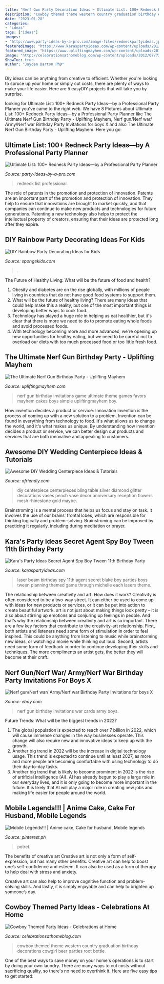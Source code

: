 ```yaml
---
title: "Nerf Gun Party Decoration Ideas ~ Ultimate List: 100+ Redneck Party Ideas—by A Professional Party Planner"
description: "Cowboy themed theme western country graduation birthday decorations cowgirl beer parties root bottle"
date: "2023-01-28"
categories:
- "ideas"
tags: ["ideas"]
images:
- "http://www.party-ideas-by-a-pro.com/image-files/redneckpartyideas.jpg"
featuredImage: "https://www.karaspartyideas.com/wp-content/uploads/2013/04/laser-beam-blake_600x483.jpg"
featured_image: "https://www.upliftingmayhem.com/wp-content/uploads/2019/05/Nerf-Gun-Birthday-Party-Ideas.png"
image: "http://celebrationsathomeblog.com/wp-content/uploads/2012/07/73.jpg"
ShowToc: true
author: "Jayden Barton PhD"
---
```



Diy ideas can be anything from creative to efficient. Whether you're looking to spruce up your home or simply cut costs, there are plenty of ways to make your life easier. Here are 5 easyDIY projects that will take you by surprise.

	

		
looking for Ultimate List: 100+ Redneck Party Ideas—by a Professional Party Planner you've came to the right web. We have 8 Pictures about Ultimate List: 100+ Redneck Party Ideas—by a Professional Party Planner like The Ultimate Nerf Gun Birthday Party - Uplifting Mayhem, Nerf gun/Nerf war/ Army/Nerf war Birthday Party Invitations for boys X and also The Ultimate Nerf Gun Birthday Party - Uplifting Mayhem. Here you go:
		
    
## Ultimate List: 100+ Redneck Party Ideas—by A Professional Party Planner

<img loading=lazy src="http://www.party-ideas-by-a-pro.com/image-files/redneckpartyideas.jpg" onerror="this.onerror=null;this.src='https://tse4.mm.bing.net/th?id=OIP.cnQNhFOa2aC_LL9A8-SfIQHaHa&amp;pid=15.1';" alt="Ultimate List: 100+ Redneck Party Ideas—by a Professional Party Planner">

_Source: party-ideas-by-a-pro.com_

>redneck list professional. 

	

The role of patents in the promotion and protection of innovation.
Patents are an important part of the promotion and protection of innovation. They help to ensure that innovations are brought to market quickly, and that companies can continue to make new products and technologies for future generations. Patenting a new technology also helps to protect the intellectual property of creators, ensuring that their ideas are protected long after they expire.

    
## DIY Rainbow Party Decorating Ideas For Kids

<img loading=lazy src="https://spongekids.com/wp-content/uploads/2014/11/diy-rainbow-party-decorating-ideas/5-rainbow-table-decor.jpg" onerror="this.onerror=null;this.src='https://tse1.mm.bing.net/th?id=OIP.nMuxdESfSZj1uaUReL2v-AHaLI&amp;pid=15.1';" alt="DIY Rainbow Party Decorating Ideas for Kids">

_Source: spongekids.com_

>. 

	

The Future of Healthy Living: What will be the future of food and health?
1. Obesity and diabetes are on the rise globally, with millions of people living in countries that do not have good food systems to support them. 
2. What will be the future of healthy living? There are many ideas that could help make this a reality, but one of the most important things is developing better ways to cook food. 
3. Technology has played a huge role in helping us eat healthier, but it's clear that there is more we need to do to promote eating whole foods and avoid processed foods. 
4. With technology becoming more and more advanced, we're opening up new opportunities for healthy eating, but we need to be careful not to overload our diets with too much processed food or too little fresh food.

    
## The Ultimate Nerf Gun Birthday Party - Uplifting Mayhem

<img loading=lazy src="https://www.upliftingmayhem.com/wp-content/uploads/2019/05/Nerf-Gun-Birthday-Party-Ideas.png" onerror="this.onerror=null;this.src='https://tse1.mm.bing.net/th?id=OIP.8fjnPm1OIvu5Rffh4yzTzAHaNG&amp;pid=15.1';" alt="The Ultimate Nerf Gun Birthday Party - Uplifting Mayhem">

_Source: upliftingmayhem.com_

>nerf gun birthday invitations game ultimate theme games favors mayhem cakes boys simple upliftingmayhem boy. 

	

How invention decides a product or service: Innovation
Invention is the process of coming up with a new solution to a problem. Invention can be found in everything from technology to food. It's what allows us to change the world, and it's what makes us unique. By understanding how invention decides a product or service, we can better design our products and services that are both innovative and appealing to customers.

    
## Awesome DIY Wedding Centerpiece Ideas &amp; Tutorials

<img loading=lazy src="http://ofriendly.com/wp-content/uploads/2016/11/wedding-centerpiece/17-diy-wedding-centerpiece-ideas.jpg" onerror="this.onerror=null;this.src='https://tse4.mm.bing.net/th?id=OIP.cpxkAp_RDYU-x-vQzVb4iQHaLK&amp;pid=15.1';" alt="Awesome DIY Wedding Centerpiece Ideas &amp; Tutorials">

_Source: ofriendly.com_

>diy centerpiece centerpieces bling table silver diamond glitter decorations vases peach vase decor anniversary reception flowers mesh rhinestone gold maybe. 

	

Brainstroming is a mental process that helps us focus and stay on task. It involves the use of our brains’ frontal lobes, which are responsible for thinking logically and problem-solving. Brainstroming can be improved by practicing it regularly, including during meditation or prayer.

    
## Kara&#039;s Party Ideas Secret Agent Spy Boy Tween 11th Birthday Party

<img loading=lazy src="https://www.karaspartyideas.com/wp-content/uploads/2013/04/laser-beam-blake_600x483.jpg" onerror="this.onerror=null;this.src='https://tse1.mm.bing.net/th?id=OIP.losu1xFTYQmrVED-CRXT7gHaF9&amp;pid=15.1';" alt="Kara&#039;s Party Ideas Secret Agent Spy Boy Tween 11th Birthday Party">

_Source: karaspartyideas.com_

>laser beam birthday spy 11th agent secret blake boy parties boys tween planning themed game through michelle each lasers theme. 

	

The relationship between creativity and art: How does it work?
Creativity is often considered to be a two-way street. It can either be used to come up with ideas for new products or services, or it can be put into action to create beautiful artwork. art is not just about making things look pretty – it is also about stirring up emotions and conjuring up feelings in people. And that’s why the relationship between creativity and art is so important.
There are a few key factors that contribute to the creativity-art relationship. First, both artists and listeners need some form of stimulation in order to feel inspired. This could be anything from listening to music while brainstorming new ideas, or watching a movie while thinking out loud. Second, artists need some form of feedback in order to continue developing their skills and techniques. The more compliments an artist gets, the better they will become at their craft.

    
## Nerf Gun/Nerf War/ Army/Nerf War Birthday Party Invitations For Boys X

<img loading=lazy src="https://i.ebayimg.com/images/i/152278247660-0-1/s-l1000.jpg" onerror="this.onerror=null;this.src='https://tse1.mm.bing.net/th?id=OIP.Sv90SqU9dGpWgBocpA2SUgHaFQ&amp;pid=15.1';" alt="Nerf gun/Nerf war/ Army/Nerf war Birthday Party Invitations for boys X">

_Source: ebay.com_

>nerf gun birthday invitations war cards army boys. 

	

Future Trends: What will be the biggest trends in 2022?
1. The global population is expected to reach over 7 billion in 2022, which will cause immense changes in the way businesses operate. This change will also require new and innovative ideas to keep up with the growth.
2. Another big trend in 2022 will be the increase in digital technology usage. This trend is expected to continue until at least 2027, as more and more people are becoming comfortable with using technology to do their day-to-day tasks.
3. Another big trend that is likely to become prominent in 2022 is the rise of artificial intelligence (AI). AI has already begun to play a large role in our everyday lives, and it is only going to become more important in the future. It is likely that AI will play a major role in creating new jobs and making life easier for people around the world.

    
## Mobile Legends!!! | Anime Cake, Cake For Husband, Mobile Legends

<img loading=lazy src="https://i.pinimg.com/736x/34/30/1b/34301b0f22737383a590c0d703423da6.jpg" onerror="this.onerror=null;this.src='https://tse1.mm.bing.net/th?id=OIP.f4RjVwozd10CpsDYUSk8AQHaJ3&amp;pid=15.1';" alt="Mobile Legends!!! | Anime cake, Cake for husband, Mobile legends">

_Source: pinterest.ph_

>potret. 

	

The benefits of creative art
Creative art is not only a form of self-expression, but has many other benefits.
Creative art can help to boost one’s self-confidence and esteem. It can also be used as a form of therapy to help deal with stress and anxiety.

Creative art can also help to improve cognitive function and problem-solving skills. And lastly, it is simply enjoyable and can help to brighten up someone’s day.

    
## Cowboy Themed Party Ideas - Celebrations At Home

<img loading=lazy src="http://celebrationsathomeblog.com/wp-content/uploads/2012/07/73.jpg" onerror="this.onerror=null;this.src='https://tse1.mm.bing.net/th?id=OIP.r0LFKvApxhA3iLj5VYyhQgHaFa&amp;pid=15.1';" alt="Cowboy Themed Party Ideas - Celebrations at Home">

_Source: celebrationsathomeblog.com_

>cowboy themed theme western country graduation birthday decorations cowgirl beer parties root bottle. 

	

One of the best ways to save money on your home's operations is to start by doing your own laundry. There are many ways to cut costs without sacrificing quality, so there's no need to overthink it. Here are five easy tips to get started:

